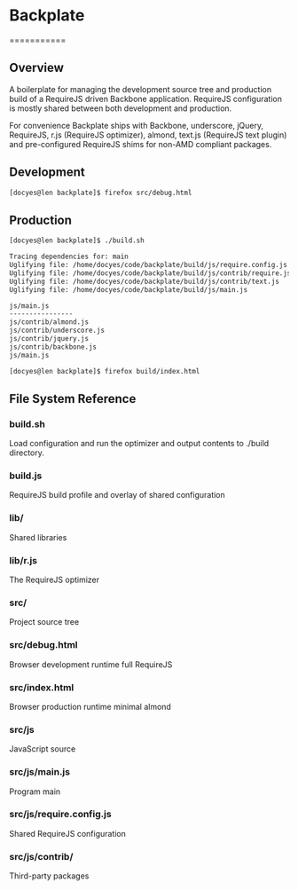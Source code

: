# Backplate
===========

## Overview

A boilerplate for managing the development source tree and production build of a RequireJS driven Backbone application.
RequireJS configuration is mostly shared between both development and production. 

For convenience Backplate ships with Backbone, underscore, jQuery, RequireJS, r.js (RequireJS optimizer), almond, text.js (RequireJS text plugin) 
and pre-configured RequireJS shims for non-AMD compliant packages.

## Development

```sh
[docyes@len backplate]$ firefox src/debug.html
```

## Production
```sh
[docyes@len backplate]$ ./build.sh 

Tracing dependencies for: main
Uglifying file: /home/docyes/code/backplate/build/js/require.config.js
Uglifying file: /home/docyes/code/backplate/build/js/contrib/require.js
Uglifying file: /home/docyes/code/backplate/build/js/contrib/text.js
Uglifying file: /home/docyes/code/backplate/build/js/main.js

js/main.js
----------------
js/contrib/almond.js
js/contrib/underscore.js
js/contrib/jquery.js
js/contrib/backbone.js
js/main.js

[docyes@len backplate]$ firefox build/index.html
```

## File System Reference

### build.sh
Load configuration and run the optimizer and output contents to ./build directory.

### build.js
RequireJS build profile and overlay of shared configuration

### lib/ 
Shared libraries 

### lib/r.js
The RequireJS optimizer

### src/
Project source tree

### src/debug.html
Browser development runtime full RequireJS

### src/index.html
Browser production runtime minimal almond

### src/js
JavaScript source

### src/js/main.js
Program main

### src/js/require.config.js
Shared RequireJS configuration

### src/js/contrib/
Third-party packages

